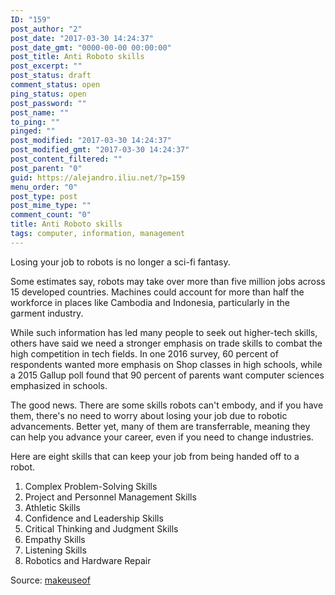 ```yaml
---
ID: "159"
post_author: "2"
post_date: "2017-03-30 14:24:37"
post_date_gmt: "0000-00-00 00:00:00"
post_title: Anti Roboto skills
post_excerpt: ""
post_status: draft
comment_status: open
ping_status: open
post_password: ""
post_name: ""
to_ping: ""
pinged: ""
post_modified: "2017-03-30 14:24:37"
post_modified_gmt: "2017-03-30 14:24:37"
post_content_filtered: ""
post_parent: "0"
guid: https://alejandro.iliu.net/?p=159
menu_order: "0"
post_type: post
post_mime_type: ""
comment_count: "0"
title: Anti Roboto skills
tags: computer, information, management
---
```


Losing your job to robots is no longer a sci-fi fantasy.

Some estimates say, robots may take over more than five million jobs
across 15 developed countries. Machines could account for more than
half the workforce in places like Cambodia and Indonesia, particularly
in the garment industry.

While such information has led many people to seek out higher-tech
skills, others have said we need a stronger emphasis on trade skills
to combat the high competition in tech fields. In one 2016 survey, 60
percent of respondents wanted more emphasis on Shop classes in high
schools, while a 2015 Gallup poll found that 90 percent of parents
want computer sciences emphasized in schools.

The good news. There are some skills robots can't embody, and if you
have them, there's no need to worry about losing your job due to
robotic advancements. Better yet, many of them are transferrable,
meaning they can help you advance your career, even if you need to
change industries.

Here are eight skills that can keep your job from being handed off
to a robot.

1. Complex Problem-Solving Skills
2. Project and Personnel Management Skills
3. Athletic Skills
4. Confidence and Leadership Skills
5. Critical Thinking and Judgment Skills
6. Empathy Skills
7. Listening Skills
8. Robotics and Hardware Repair







Source: [makeuseof](http://www.makeuseof.com/tag/job-skills-robot/)

